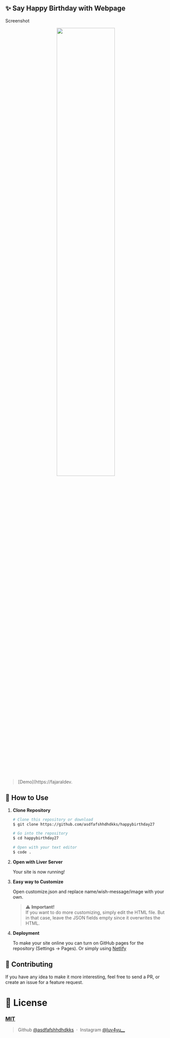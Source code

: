 ## ✨ Say Happy Birthday with Webpage
 Screenshot
<p align="center">
<img src="https://user-images.githubusercontent.com/71541409/164498700-1b44dcbe-7ab043.jpg" width="60%" />
</p>

> [Demo](https://fajaraldev.


## 🚀 How to Use

1.  **Clone Repository**

    ```bash
    # Clone this repository or download
    $ git clone https://github.com/asdfafshhdhdkks/happybirthday27

    # Go into the repository
    $ cd happybirthday27

    # Open with your text editor
    $ code .
    ```
1. **Open with Liver Server**

    Your site is now running!
1. **Easy way to Customize**

    Open customize.json and replace name/wish-message/image with your own.
   > ⚠️ **Important!** <br /> If you want to do more customizing, simply edit the HTML file. But in that case, leave the JSON fields empty since it overwrites the HTML.
1. **Deployment**

    To make your site online you can turn on GitHub pages for the repository (Settings -> Pages). Or simply using [Netlify](https://www.netlify.com/)

## 📝 Contributing

If you have any idea to make it more interesting, feel free to send a PR, or create an issue for a feature request.

# 🤝 License

### [MIT](LICENSE)

> Github [@asdfafshhdhdkks](https://github.com/asdfafshhdhdkks) &nbsp;&middot;&nbsp;
> Instagram [@luv4yu__](https://instagram.com/luv4yu__)
